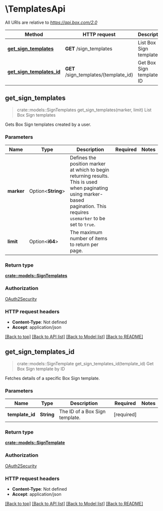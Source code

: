 # \TemplatesApi

All URIs are relative to *https://api.box.com/2.0*

Method | HTTP request | Description
------------- | ------------- | -------------
[**get_sign_templates**](TemplatesApi.md#get_sign_templates) | **GET** /sign_templates | List Box Sign templates
[**get_sign_templates_id**](TemplatesApi.md#get_sign_templates_id) | **GET** /sign_templates/{template_id} | Get Box Sign template by ID



## get_sign_templates

> crate::models::SignTemplates get_sign_templates(marker, limit)
List Box Sign templates

Gets Box Sign templates created by a user.

### Parameters


Name | Type | Description  | Required | Notes
------------- | ------------- | ------------- | ------------- | -------------
**marker** | Option<**String**> | Defines the position marker at which to begin returning results. This is used when paginating using marker-based pagination.  This requires `usemarker` to be set to `true`. |  |
**limit** | Option<**i64**> | The maximum number of items to return per page. |  |

### Return type

[**crate::models::SignTemplates**](SignTemplates.md)

### Authorization

[OAuth2Security](../README.md#OAuth2Security)

### HTTP request headers

- **Content-Type**: Not defined
- **Accept**: application/json

[[Back to top]](#) [[Back to API list]](../README.md#documentation-for-api-endpoints) [[Back to Model list]](../README.md#documentation-for-models) [[Back to README]](../README.md)


## get_sign_templates_id

> crate::models::SignTemplate get_sign_templates_id(template_id)
Get Box Sign template by ID

Fetches details of a specific Box Sign template.

### Parameters


Name | Type | Description  | Required | Notes
------------- | ------------- | ------------- | ------------- | -------------
**template_id** | **String** | The ID of a Box Sign template. | [required] |

### Return type

[**crate::models::SignTemplate**](SignTemplate.md)

### Authorization

[OAuth2Security](../README.md#OAuth2Security)

### HTTP request headers

- **Content-Type**: Not defined
- **Accept**: application/json

[[Back to top]](#) [[Back to API list]](../README.md#documentation-for-api-endpoints) [[Back to Model list]](../README.md#documentation-for-models) [[Back to README]](../README.md)

